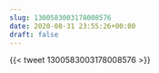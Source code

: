 ```yaml
---
slug: 1300583003178008576
date: 2020-08-31 23:55:26+00:00
draft: false
---
```


{{< tweet 1300583003178008576 >}}
